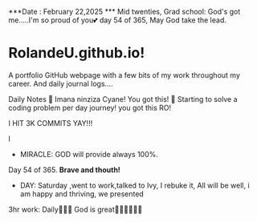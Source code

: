 ***Date : February 22,2025 *** Mid twenties, Grad school: God's got me.....I'm so proud of you💕 day 54 of 365, May God take the lead.
# RolandeU.github.io!

A portfolio GitHub webpage with a few bits of my work throughout my career. And daily journal logs....


Daily Notes
💚 Imana ninziza Cyane! You got this!
💚 Starting to solve a coding problem per day journey! you got this RO!

I HIT 3K COMMITS YAY!!!

l
- MIRACLE: GOD will provide always 100%.

Day 54 of 365. **Brave and thouth!** 
- DAY: Saturday ,went to work,talked to Ivy, I rebuke it, All will be well, i am happy and thriving, we presented

3hr work: Daily💚💚💚
God is great💚💚💚💚💚💚
